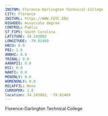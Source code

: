 ```yaml
---
INSTNM: Florence-Darlington Technical College
CITY: Florence
INSTURL: https://WWW.FDTC.EDU
HIGHDEG: Associate degree
CONTROL: Public
ST_FIPS: South Carolina
LATITUDE: 34.243882
LONGITUDE: -79.81469
HBCU: 0.0
PBI: 1.0
ANNHI: 0.0
TRIBAL: 0.0
AANAPII: 0.0
HSI: 0.0
NANTI: 0.0
MENONLY: 0.0
WOMENONLY: 0.0
RELAFFIL: None
CURROPER: 1.0
location: 34.243882, -79.81469
---
```

Florence-Darlington Technical College